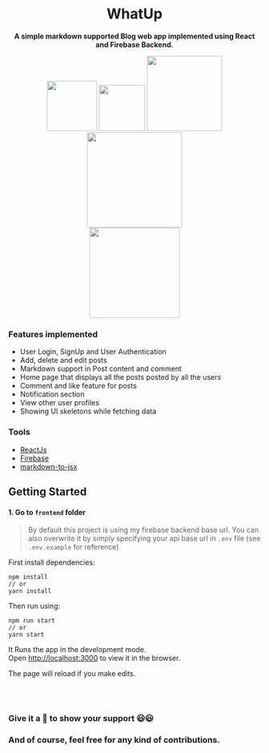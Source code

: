 <div align="center">
    <h1>WhatUp</h1>
    <p>
         <b>A simple markdown supported Blog web app implemented using React and Firebase Backend.</b>
    </p>
      <img src="https://travis-ci.org/msk4862/WhatUp.svg?branch=master" width="100">
      <img src="https://img.shields.io/github/license/msk4862/Anomly?style=flat-square" width="92">
      <img src="https://forthebadge.com/images/badges/made-with-javascript.svg" width="150">
      <img src="https://forthebadge.com/images/badges/powered-by-responsibility.svg" width="190">
      <br />
      <img src="https://forthebadge.com/images/badges/built-with-love.svg" width="180">
</div>

### Features implemented

- User Login, SignUp and User Authentication
- Add, delete and edit posts
- Markdown support in Post content and comment
- Home page that displays all the posts posted by all the users
- Comment and like feature for posts
- Notification section
- View other user profiles
- Showing UI skeletons while fetching data

### Tools

- [ReactJs](https://reactjs.org)
- [Firebase](https://firebase.google.com)
- [markdown-to-jsx](https://github.com/probablyup/markdown-to-jsx)

## Getting Started

#### 1. Go to `frontend` folder

> By default this project is using my firebase backend base url. You can also overwrite it by simply specifying your api base url in `.env` file (see `.env.example` for reference)

First install dependencies:

```
npm install
// or
yarn install
```

Then run using:

```
npm run start
// or
yarn start
```

It Runs the app in the development mode.<br />
Open [http://localhost:3000](http://localhost:3000) to view it in the browser.

The page will reload if you make edits.<br />

<br/><br/>

### Give it a :star2: to show your support :smiley::smiley:

### And of course, feel free for any kind of contributions.
